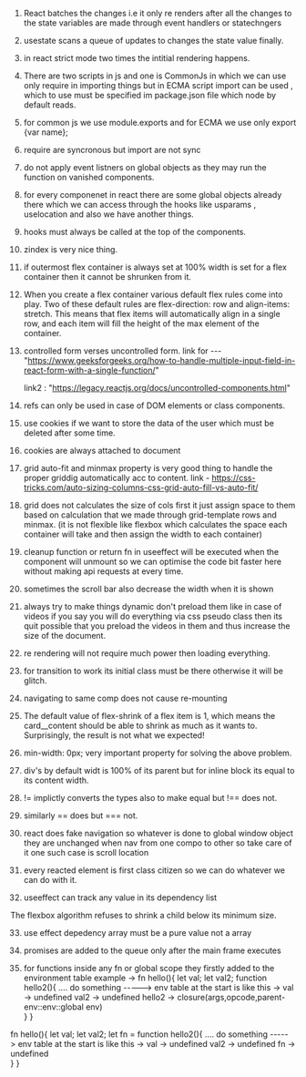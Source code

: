 1. React batches the changes i.e it only re renders after all the changes to the state variables are made through event handlers or statechngers

2. usestate scans a queue of updates to changes the state value finally.

3. in react strict mode two times the intitial rendering happens.

<!-- *******IMPORTANT THING -->

4.  There are two scripts in js and one is CommonJs in which we can use only require in importing things but in ECMA script import can be used , which to use must be specified im package.json file which node by default reads.

5.  for common js we use module.exports and for ECMA we use only export {var name};

6.  require are syncronous but import are not sync

7.  do not apply event listners on global objects as they may run the function on vanished components.

8.  for every componenet in react there are some global objects already there which we can access through the hooks like usparams , uselocation and also we have another things.

9.  hooks must always be called at the top of the components.

10. zindex is very nice thing.

11. if outermost flex container is always set at 100% width is set for a flex container then it cannot be shrunken from it.

12. When you create a flex container various default flex rules come into play.
    Two of these default rules are flex-direction: row and align-items: stretch. This means that flex items will automatically align in a single row, and each item will fill the height of the max element of the container.

13. controlled form verses uncontrolled form.
    link for --- "https://www.geeksforgeeks.org/how-to-handle-multiple-input-field-in-react-form-with-a-single-function/"

    link2 : "https://legacy.reactjs.org/docs/uncontrolled-components.html"

14. refs can only be used in case of DOM elements or class components.

15. use cookies if we want to store the data of the user which must be deleted after some time.

16. cookies are always attached to document

17. grid auto-fit and minmax property is very good thing to handle the proper griddig automatically acc to content.
    link - https://css-tricks.com/auto-sizing-columns-css-grid-auto-fill-vs-auto-fit/

18. grid does not calculates the size of cols first it just assign space to them based on calculation that we made through grid-template rows and minmax. (it is not flexible like flexbox which calculates the space each container will take and then assign the width to each container)

19. cleanup function or return fn in useeffect will be executed when the component will unmount so we can optimise the code bit faster here without making api requests at every time.

20. sometimes the scroll bar also decrease the width when it is shown

21. always try to make things dynamic don't preload them like in case of videos if you say you will do everything via css pseudo class then its quit possible that you preload the videos in them and thus increase the size of the document.

22. re rendering will not require much power then loading everything.

23. for transition to work its initial class must be there otherwise it will be glitch.

24. navigating to same comp does not cause re-mounting

25. The default value of flex-shrink of a flex item is 1, which means the card\_\_content should be able to shrink as much as it wants to. Surprisingly, the result is not what we expected!

26. min-width: 0px; very important property for solving the above problem.

27. div's by default widt is 100% of its parent but for inline block its equal to its content width.

28. != implictly converts the types also to make equal but !== does not.
29. similarly == does but === not.

30. react does fake navigation so whatever is done to global window object they are unchanged when nav from one compo to other so take care of it one such case is scroll location

31. every reacted element is first class citizen so we can do whatever we can do with it.

32. useeffect can track any value in its dependency list

The flexbox algorithm refuses to shrink a child below its minimum size.

33. use effect depedency array must be a pure value not a array

1. promises are added to the queue only after the main frame executes
1. for functions inside any fn or global scope they firstly added to the environment table
   example ->
   fn hello(){
   let val;
   let val2;
   function hello2(){
   .... do something -----> env table at the start is like this ->
   val -> undefined
   val2 -> undefined
   hello2 -> closure(args,opcode,parent-env::env::global env)  
    }
   }

fn hello(){
let val;
let val2;
let fn = function hello2(){
.... do something -----> env table at the start is like this ->
val -> undefined
val2 -> undefined
fn -> undefined  
 }
}
